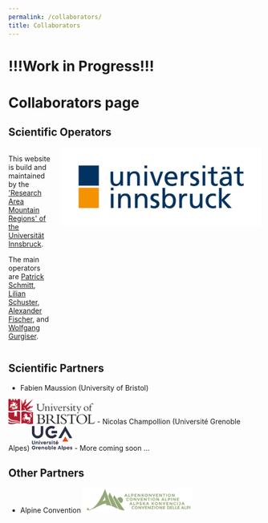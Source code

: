 ```yaml
---
permalink: /collaborators/
title: Collaborators
---
```

# !!!Work in Progress!!!

# Collaborators page

## Scientific Operators


<div style="display: flex; align-items: flex-start;">
  <!-- Text on the left side -->
  <div style="flex: 1; margin-right: 20px;">
    <p>This website is build and maintained by the <a href="https://www.uibk.ac.at/en/alpinerraum/">'Research Area Mountain Regions' of the Universität Innsbruck</a>.</p>

<p>The main operators are <a href="https://www.uibk.ac.at/en/acinn/people/patrick-schmitt/">Patrick Schmitt</a>, <a href="https://www.uibk.ac.at/en/acinn/people/lilian-schuster/">Lilian Schuster</a>, <a href="https://github.com/afisc">Alexander Fischer</a>, and <a href="https://www.uibk.ac.at/en/acinn/people/wolfgang-gurgiser/">Wolfgang Gurgiser</a>.</p>

</div>

  <!-- Image on the right side -->
  <div>
    <img src="/assets/images/logos/logo_uibk.jpg" alt="Logo Innsbruck" style="width: 400px; height: auto;" />
  </div>
</div>
      
## Scientific Partners
- Fabien Maussion (University of Bristol)
<img src="/assets/images/logos/logo_bristol.svg" alt="Logo University of Bristol" style="height: 50px; width: auto;" />
- Nicolas Champollion (Université Grenoble Alpes)
<img src="/assets/images/logos/logo_grenoble.svg" alt="Logo Universite Grenoble Alpes" style="height: 50px; width: auto;" />
- More coming soon ...




## Other Partners
- Alpine Convention <img src="/assets/images/logos/logo_alpenkonvention.png" alt="Logo Alpenkonvention" style="height: 50px; width: auto;" />


